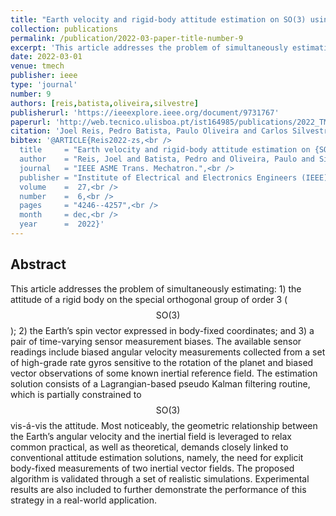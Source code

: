 ```yaml
---
title: "Earth velocity and rigid-body attitude estimation on SO(3) using biased measurements"
collection: publications
permalink: /publication/2022-03-paper-title-number-9
excerpt: 'This article addresses the problem of simultaneously estimating: 1) the attitude of a rigid body on the special orthogonal group of order 3; 2) the Earth’s spin vector expressed in body-fixed coordinates; and 3) a pair of time-varying sensor measurement biases.'
date: 2022-03-01
venue: tmech
publisher: ieee
type: 'journal'
number: 9
authors: [reis,batista,oliveira,silvestre]
publisherurl: 'https://ieeexplore.ieee.org/document/9731767'
paperurl: 'http://web.tecnico.ulisboa.pt/ist164985/publications/2022_TMECH_Earth_Velocity_and_Rigid-Body_Attitude_Estimation_on_SO3_Using_Biased_Measurements.pdf'
citation: 'Joel Reis, Pedro Batista, Paulo Oliveira and Carlos Silvestre, "Earth Velocity and Rigid-Body Attitude Estimation on SO(3) Using Biased Measurements," IEEE-ASME Transactions on Mechatronics, 2022, doi:10.1109/TMECH.2022.3152220.'
bibtex: '@ARTICLE{Reis2022-zs,<br />
  title     = "Earth velocity and rigid-body attitude estimation on {SO(3}) using biased measurements",<br />
  author    = "Reis, Joel and Batista, Pedro and Oliveira, Paulo and Silvestre, Carlos",<br />
  journal   = "IEEE ASME Trans. Mechatron.",<br />
  publisher = "Institute of Electrical and Electronics Engineers (IEEE)",<br />
  volume    =  27,<br />
  number    =  6,<br />
  pages     = "4246--4257",<br />
  month     = dec,<br />
  year      =  2022}'
---
```

**Abstract**
---
This article addresses the problem of simultaneously estimating: 1) the attitude of a rigid body on the special orthogonal group of order 3 ( $$\mathsf {SO}(3)$$ ); 2) the Earth’s spin vector expressed in body-fixed coordinates; and 3) a pair of time-varying sensor measurement biases.
The available sensor readings include biased angular velocity measurements collected from a set of high-grade rate gyros sensitive to the rotation of the planet and biased vector observations of some known inertial reference field.
The estimation solution consists of a Lagrangian-based pseudo Kalman filtering routine, which is partially constrained to $$\mathsf {SO}(3)$$ vis-á-vis the attitude.
Most noticeably, the geometric relationship between the Earth’s angular velocity and the inertial field is leveraged to relax common practical, as well as theoretical, demands closely linked to conventional attitude estimation solutions, namely, the need for explicit body-fixed measurements of two inertial vector fields.
The proposed algorithm is validated through a set of realistic simulations.
Experimental results are also included to further demonstrate the performance of this strategy in a real-world application.